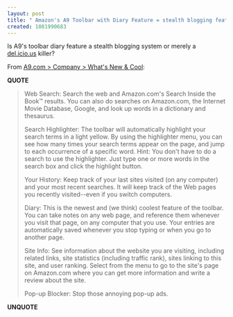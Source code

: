 ```yaml
---
layout: post
title: " Amazon's A9 Toolbar with Diary Feature = stealth blogging feature?"
created: 1081990683
---
```

Is A9's toolbar diary feature  a stealth blogging system or merely a <a href="http://del.icio.us/">del.icio.us</a> killer?

From <a href="http://a9.com/-/company/whatsCool.jsp">A9.com &gt; Company &gt; What's New &amp; Cool</a>:
<p><strong>QUOTE</strong></p><blockquote>Web Search: Search the web and Amazon.com's Search Inside the Book&#8482; results. You can also do searches on Amazon.com, the Internet Movie Database, Google, and look up words in a dictionary and thesaurus.

Search Highlighter: The toolbar will automatically highlight your search terms in a light yellow. By using the highlighter menu, you can see how many times your search terms appear on the page, and jump to each occurrence of a specific word. Hint: You don't have to do a search to use the highlighter. Just type one or more words in the search box and click the highlight button.

Your History: Keep track of your last sites visited (on any computer) and your most recent searches. It will keep track of the Web pages you recently visited--even if you switch computers.

Diary: This is the newest and (we think) coolest feature of the toolbar. You can take notes on any web page, and reference them whenever you visit that page, on any computer that you use. Your entries are automatically saved whenever you stop typing or when you go to another page.

Site Info: See information about the website you are visiting, including related links, site statistics (including traffic rank), sites linking to this site, and user ranking. Select from the menu to go to the site's page on Amazon.com where you can get more information and write a review about the site.

Pop-up Blocker: Stop those annoying pop-up ads.
</blockquote><p><strong>UNQUOTE</strong></p>

